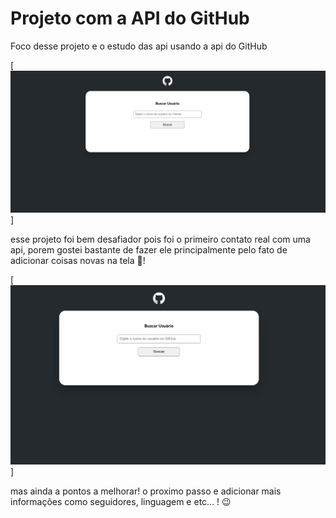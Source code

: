 # Projeto com a API do GitHub 

Foco desse projeto e o estudo das api usando a api do GitHub 

[<img src="./src/img/image.png">]

esse projeto foi bem desafiador pois foi o primeiro contato real com uma api, porem gostei bastante de fazer ele principalmente pelo fato de adicionar coisas novas na tela 🤯!

[<img src="./src/img/Tela.gif">]

mas ainda a pontos a melhorar! o proximo passo e adicionar mais informações como seguidores, linguagem e etc... ! 😉